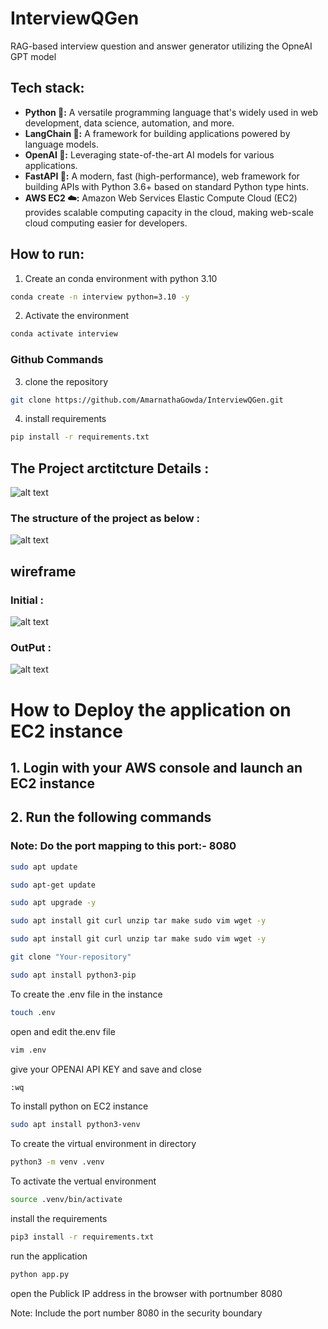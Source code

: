 # InterviewQGen
RAG-based interview question and answer generator utilizing the OpneAI GPT model

## Tech stack:
* **Python 🐍:** A versatile programming language that's widely used in web development, data science, automation, and more.
* **LangChain 🔗:** A framework for building applications powered by language models.
* **OpenAI 🤖:** Leveraging state-of-the-art AI models for various applications.
* **FastAPI 🚀:** A modern, fast (high-performance), web framework for building APIs with Python 3.6+ based on standard Python type hints.
* **AWS EC2 ☁️:** Amazon Web Services Elastic Compute Cloud (EC2) provides scalable computing capacity in the cloud, making web-scale cloud computing easier for developers.


## How to run:

1. Create an conda environment with python 3.10

```bash
conda create -n interview python=3.10 -y

```

2. Activate the environment

```bash
conda activate interview

```

### Github Commands 

3. clone the repository

```bash
git clone https://github.com/AmarnathaGowda/InterviewQGen.git
```

4. install requirements

```bash
pip install -r requirements.txt

```

## The Project arctitcture Details :

![alt text](https://github.com/AmarnathaGowda/InterviewQGen/blob/main/Doc/RAG_GPT_Model.drawio.svg)

### The structure of the project as below :

![alt text](https://github.com/AmarnathaGowda/InterviewQGen/blob/main/Doc/InterViewQGen.png)


## wireframe
### Initial :
![alt text](https://github.com/AmarnathaGowda/InterviewQGen/blob/main/Doc/mainpage.png)
### OutPut : 

![alt text](https://github.com/AmarnathaGowda/InterviewQGen/blob/main/Doc/output.png)


# How to Deploy the application on EC2 instance

## 1. Login with your AWS console and launch an EC2 instance

## 2. Run the following commands

### Note: Do the port mapping to this port:- 8080

```bash
sudo apt update
```

```bash
sudo apt-get update
```

```bash
sudo apt upgrade -y
```

```bash
sudo apt install git curl unzip tar make sudo vim wget -y
```

```bash
sudo apt install git curl unzip tar make sudo vim wget -y
```

```bash
git clone "Your-repository"
```

```bash
sudo apt install python3-pip
```
To create the .env file in the instance
```bash
touch .env
```
open and edit the.env file
```bash
vim .env
```
give your OPENAI API KEY and save and close
```bash
:wq
```

To install python on EC2 instance
```bash
sudo apt install python3-venv
```

To create the virtual environment in directory
```bash
python3 -m venv .venv
```

To activate the vertual environment
```bash
source .venv/bin/activate
```
install the requirements
```bash
pip3 install -r requirements.txt
```
run the application
```bash
python app.py
```

open the Publick IP address in the browser with portnumber 8080

Note: Include the port number 8080 in the security boundary
